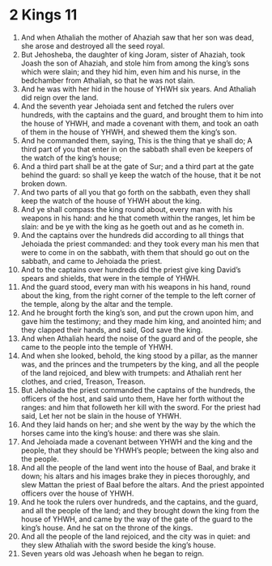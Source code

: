 ﻿# 2 Kings 11
1. And when Athaliah the mother of Ahaziah saw that her son was dead, she arose and destroyed all the seed royal. 
2. But Jehosheba, the daughter of king Joram, sister of Ahaziah, took Joash the son of Ahaziah, and stole him from among the king’s sons which were slain; and they hid him, even him and his nurse, in the bedchamber from Athaliah, so that he was not slain. 
3. And he was with her hid in the house of YHWH six years. And Athaliah did reign over the land. 
4.  And the seventh year Jehoiada sent and fetched the rulers over hundreds, with the captains and the guard, and brought them to him into the house of YHWH, and made a covenant with them, and took an oath of them in the house of YHWH, and shewed them the king’s son. 
5. And he commanded them, saying, This is the thing that ye shall do; A third part of you that enter in on the sabbath shall even be keepers of the watch of the king’s house; 
6. And a third part shall be at the gate of Sur; and a third part at the gate behind the guard: so shall ye keep the watch of the house, that it be not broken down. 
7. And two parts of all you that go forth on the sabbath, even they shall keep the watch of the house of YHWH about the king. 
8. And ye shall compass the king round about, every man with his weapons in his hand: and he that cometh within the ranges, let him be slain: and be ye with the king as he goeth out and as he cometh in. 
9. And the captains over the hundreds did according to all things that Jehoiada the priest commanded: and they took every man his men that were to come in on the sabbath, with them that should go out on the sabbath, and came to Jehoiada the priest. 
10. And to the captains over hundreds did the priest give king David’s spears and shields, that were in the temple of YHWH. 
11. And the guard stood, every man with his weapons in his hand, round about the king, from the right corner of the temple to the left corner of the temple, along by the altar and the temple. 
12. And he brought forth the king’s son, and put the crown upon him, and gave him the testimony; and they made him king, and anointed him; and they clapped their hands, and said, God save the king. 
13.  And when Athaliah heard the noise of the guard and of the people, she came to the people into the temple of YHWH. 
14. And when she looked, behold, the king stood by a pillar, as the manner was, and the princes and the trumpeters by the king, and all the people of the land rejoiced, and blew with trumpets: and Athaliah rent her clothes, and cried, Treason, Treason. 
15. But Jehoiada the priest commanded the captains of the hundreds, the officers of the host, and said unto them, Have her forth without the ranges: and him that followeth her kill with the sword. For the priest had said, Let her not be slain in the house of YHWH. 
16. And they laid hands on her; and she went by the way by the which the horses came into the king’s house: and there was she slain. 
17.  And Jehoiada made a covenant between YHWH and the king and the people, that they should be YHWH’s people; between the king also and the people. 
18. And all the people of the land went into the house of Baal, and brake it down; his altars and his images brake they in pieces thoroughly, and slew Mattan the priest of Baal before the altars. And the priest appointed officers over the house of YHWH. 
19. And he took the rulers over hundreds, and the captains, and the guard, and all the people of the land; and they brought down the king from the house of YHWH, and came by the way of the gate of the guard to the king’s house. And he sat on the throne of the kings. 
20. And all the people of the land rejoiced, and the city was in quiet: and they slew Athaliah with the sword beside the king’s house. 
21. Seven years old was Jehoash when he began to reign. 
